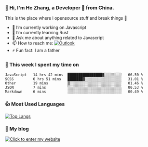 ### 👋 Hi, I'm He Zhang, a Developer 🚀 from China.

This is the place where I opensource stuff and break things :rofl:

- 🔭  I’m currently working on Javascript
- 🌱  I’m currently learning Rust
- 💬  Ask me about anything related to Javascript
- 📫  How to reach me: [![Outlook](https://img.shields.io/badge/-Outlook-0078D4?style=flat&logo=Microsoft-Outlook&logoColor=white)](mailto:zhanghecool@outlook.com)
- ⚡  Fun fact: I am a father

### 💪 This week I spent my time on 
<!--START_SECTION:waka-->
```text
JavaScript   14 hrs 42 mins  ████████████████▓░░░░░░░░   66.50 % 
SCSS         6 hrs 51 mins   ███████▓░░░░░░░░░░░░░░░░░   31.01 % 
Other        19 mins         ▒░░░░░░░░░░░░░░░░░░░░░░░░   01.46 % 
JSON         7 mins          ░░░░░░░░░░░░░░░░░░░░░░░░░   00.53 % 
Markdown     6 mins          ░░░░░░░░░░░░░░░░░░░░░░░░░   00.49 % 
```
<!--END_SECTION:waka-->

### 👍 Most Used Languages
[![Top Langs](https://github-readme-stats.vercel.app/api/top-langs/?username=zhanghecool&layout=compact)](https://zhanghe.cool)

### 🌈 My blog 
[![Click to enter my website](https://cdn.jsdelivr.net/gh/zhanghecool/assets/images/gif/zhanghecools.gif)](https://zhanghe.cool)
